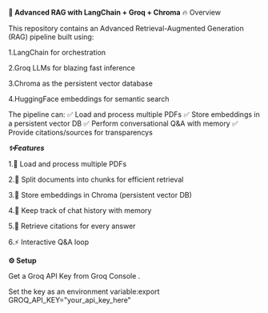 **📖 Advanced RAG with LangChain + Groq + Chroma**
🔥 Overview

This repository contains an Advanced Retrieval-Augmented Generation (RAG) pipeline built using:

1.LangChain for orchestration

2.Groq LLMs for blazing fast inference

3.Chroma as the persistent vector database

4.HuggingFace embeddings for semantic search

The pipeline can:
✅ Load and process multiple PDFs
✅ Store embeddings in a persistent vector DB
✅ Perform conversational Q&A with memory
✅ Provide citations/sources for transparencys






  ***✨Features***

1.📂 Load and process multiple PDFs

2.🔎 Split documents into chunks for efficient retrieval

3.💾 Store embeddings in Chroma (persistent vector DB)

4.🧠 Keep track of chat history with memory

5.📑 Retrieve citations for every answer

6.⚡ Interactive Q&A loop




**⚙️ Setup**

Get a Groq API Key from Groq Console
.

Set the key as an environment variable:export GROQ_API_KEY="your_api_key_here"


